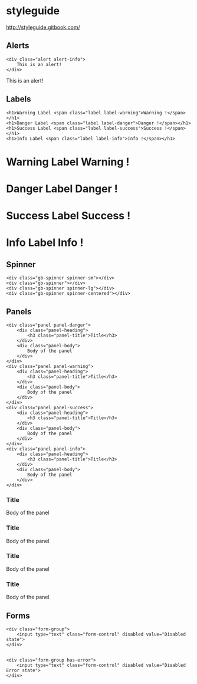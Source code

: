 # styleguide
http://styleguide.gitbook.com/

## Alerts
```
<div class="alert alert-info">
    This is an alert!
</div>
```
<div class="alert alert-info">
    This is an alert!
</div>


## Labels
```
<h1>Warning Label <span class="label label-warning">Warning !</span></h1>
<h1>Danger Label <span class="label label-danger">Danger !</span></h1>
<h1>Success Label <span class="label label-success">Success !</span></h1>
<h1>Info Label <span class="label label-info">Info !</span></h1>
```
<h1>Warning Label <span class="label label-warning">Warning !</span></h1>
<h1>Danger Label <span class="label label-danger">Danger !</span></h1>
<h1>Success Label <span class="label label-success">Success !</span></h1>
<h1>Info Label <span class="label label-info">Info !</span></h1>


## Spinner
```
<div class="gb-spinner spinner-sm"></div>
<div class="gb-spinner"></div>
<div class="gb-spinner spinner-lg"></div>
<div class="gb-spinner spinner-centered"></div>
```
<div class="gb-spinner spinner-sm"></div>
<div class="gb-spinner"></div>
<div class="gb-spinner spinner-lg"></div>
<div class="gb-spinner spinner-centered"></div>


## Panels
```
<div class="panel panel-danger">
    <div class="panel-heading">
        <h3 class="panel-title">Title</h3>
    </div>
    <div class="panel-body">
        Body of the panel
    </div>
</div>
<div class="panel panel-warning">
    <div class="panel-heading">
        <h3 class="panel-title">Title</h3>
    </div>
    <div class="panel-body">
        Body of the panel
    </div>
</div>
<div class="panel panel-success">
    <div class="panel-heading">
        <h3 class="panel-title">Title</h3>
    </div>
    <div class="panel-body">
        Body of the panel
    </div>
</div>
<div class="panel panel-info">
    <div class="panel-heading">
        <h3 class="panel-title">Title</h3>
    </div>
    <div class="panel-body">
        Body of the panel
    </div>
</div>
```
<div class="panel panel-danger">
    <div class="panel-heading">
        <h3 class="panel-title">Title</h3>
    </div>
    <div class="panel-body">
        Body of the panel
    </div>
</div>
<div class="panel panel-warning">
    <div class="panel-heading">
        <h3 class="panel-title">Title</h3>
    </div>
    <div class="panel-body">
        Body of the panel
    </div>
</div>
<div class="panel panel-success">
    <div class="panel-heading">
        <h3 class="panel-title">Title</h3>
    </div>
    <div class="panel-body">
        Body of the panel
    </div>
</div>
<div class="panel panel-info">
    <div class="panel-heading">
        <h3 class="panel-title">Title</h3>
    </div>
    <div class="panel-body">
        Body of the panel
    </div>
</div>




## Forms
```
<div class="form-group">
    <input type="text" class="form-control" disabled value="Disabled state">
</div>


<div class="form-group has-error">
    <input type="text" class="form-control" disabled value="Disabled Error state">
</div>
```





